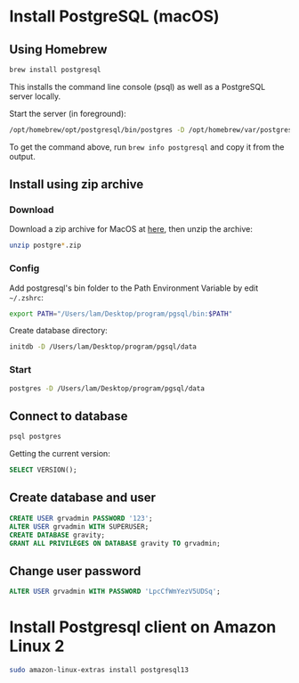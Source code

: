 # Install PostgreSQL (macOS)

## Using Homebrew

```sh
brew install postgresql
```

This installs the command line console (psql) as well as a PostgreSQL server locally.

Start the server (in foreground):

```sh
/opt/homebrew/opt/postgresql/bin/postgres -D /opt/homebrew/var/postgres
```

To get the command above, run `brew info postgresql` and copy it from the output.

## Install using zip archive

### Download

Download a zip archive for MacOS at [here](https://www.enterprisedb.com/download-postgresql-binaries), then unzip the archive:

```sh
unzip postgre*.zip
```

### Config

Add postgresql's bin folder to the Path Environment Variable by edit `~/.zshrc`:

```sh
export PATH="/Users/lam/Desktop/program/pgsql/bin:$PATH"
```

Create database directory:

```sh
initdb -D /Users/lam/Desktop/program/pgsql/data
```

### Start

```sh
postgres -D /Users/lam/Desktop/program/pgsql/data
```


## Connect to database

```sh
psql postgres
```

Getting the current version:

```sql
SELECT VERSION();
```

## Create database and user

```sql
CREATE USER grvadmin PASSWORD '123';
ALTER USER grvadmin WITH SUPERUSER;
CREATE DATABASE gravity;
GRANT ALL PRIVILEGES ON DATABASE gravity TO grvadmin;
```


## Change user password

```sql
ALTER USER grvadmin WITH PASSWORD 'LpcCfWmYezV5UDSq';
```

# Install Postgresql client on Amazon Linux 2

```sh
sudo amazon-linux-extras install postgresql13
```